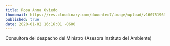 ```yaml
---
title: Rosa Anna Oviedo
thumbnail: https://res.cloudinary.com/duuonteo7/image/upload/v1607519632/Profesores%20Instituto/WhatsApp_Image_2020-12-09_at_9.13.08_AM-removebg-preview.png
published: true
date: 2020-01-02 16:16:01 -0600
---
```


Consultora del despacho del Ministro
 (Asesora Instituto del Ambiente)
